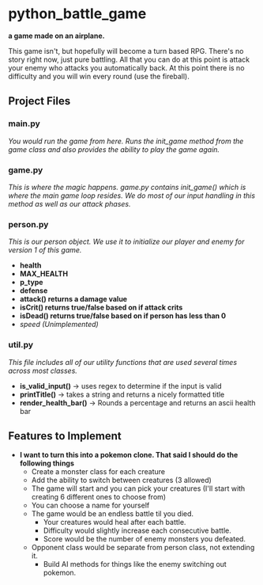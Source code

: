 # python_battle_game

**a game made on an airplane.**

This game isn't, but hopefully will become a turn based RPG. There's no story right now, just pure battling. All that you can do at this point is attack your enemy who attacks you automatically back. At this point there is no difficulty and you will win every round (use the fireball).

## Project Files

### main.py

*You would run the game from here. Runs the init_game method from the game class and also provides the ability to play the game again.*

### game.py

*This is where the magic happens. game.py contains init_game() which is where the main game loop resides. We do most of our input handling in this method as well as our attack phases.*


### person.py

*This is our person object. We use it to initialize our player and enemy for version 1 of this game.*

- **health**
- **MAX_HEALTH**
- **p_type**
- **defense**
- **attack() returns a damage value**
- **isCrit() returns true/false based on if attack crits**
- **isDead() returns true/false based on if person has less than 0**
- *speed (Unimplemented)*

### util.py

*This file includes all of our utility functions that are used several times across most classes.*

- **is_valid_input()** -> uses regex to determine if the input is valid
- **printTitle()** -> takes a string and returns a nicely formatted title
- **render_health_bar()** -> Rounds a percentage and returns an ascii health bar

## Features to Implement

- **I want to turn this into a pokemon clone. That said I should do the following things**
  - Create a monster class for each creature
  - Add the ability to switch between creatures (3 allowed)
  - The game will start and you can pick your creatures (I'll start with creating 6 different ones to choose from)
  - You can choose a name for yourself
  - The game would be an endless battle til you died.
  	- Your creatures would heal after each battle.
  	- Difficulty would slightly increase each consecutive battle.
  	- Score would be the number of enemy monsters you defeated.
  - Opponent class would be separate from person class, not extending it.
  	- Build AI methods for things like the enemy switching out pokemon.

